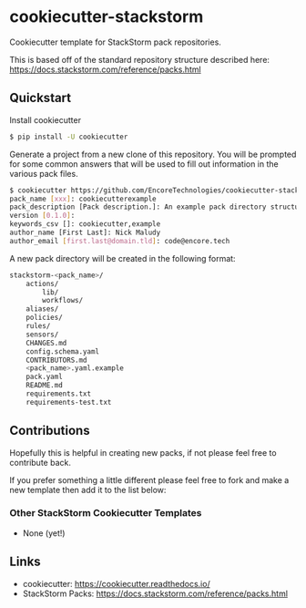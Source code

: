 # cookiecutter-stackstorm

Cookiecutter template for StackStorm pack repositories.

This is based off of the standard repository structure described here: https://docs.stackstorm.com/reference/packs.html

## Quickstart

Install cookiecutter
``` bash
$ pip install -U cookiecutter
```

Generate a project from a new clone of this repository. You will be prompted for some common answers that will be used to fill out information in the various pack files.
``` bash
$ cookiecutter https://github.com/EncoreTechnologies/cookiecutter-stackstorm.git
pack_name [xxx]: cookiecutterexample
pack_description [Pack description.]: An example pack directory structure created using cookiecutter.
version [0.1.0]: 
keywords_csv []: cookiecutter,example
author_name [First Last]: Nick Maludy
author_email [first.last@domain.tld]: code@encore.tech
```

A new pack directory will be created in the following format:
``` bash
stackstorm-<pack_name>/
    actions/
        lib/
        workflows/
    aliases/
    policies/
    rules/
    sensors/
    CHANGES.md
    config.schema.yaml
    CONTRIBUTORS.md
    <pack_name>.yaml.example
    pack.yaml
    README.md
    requirements.txt
    requirements-test.txt
```

## Contributions
Hopefully this is helpful in creating new packs, if not please feel free to contribute back.

If you prefer something a little different please feel free to fork and make a new template then add it to the list below:

### Other StackStorm Cookiecutter Templates
* None (yet!)

## Links
* cookiecutter: https://cookiecutter.readthedocs.io/
* StackStorm Packs: https://docs.stackstorm.com/reference/packs.html

